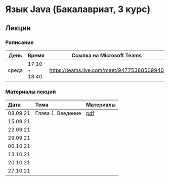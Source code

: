 # Язык Java (Бакалавриат, 3 курс)

## Лекции

### Раписание

| День  | Время         | Ссылка на Microsoft Teams                  |
| ----- | ------------- | ------------------------------------------ |
| среда | 17:10 - 18:40 | https://teams.live.com/meet/94775388509940 |

### Материалы лекций

| Дата     | Тема               | Материалы |
| :------- | :--------          | :-------- |
| 08.09.21 | Глава 1. Введение  | [pdf](lectures/lecture1/Lecture1.pdf) |
| 15.09.21 |                    |           |
| 22.09.21 |                    |           |
| 29.09.21 |                    |           |
| 06.10.21 |                    |           |
| 13.10.21 |                    |           |
| 20.10.21 |                    |           |
| 27.10.21 |                    |           |